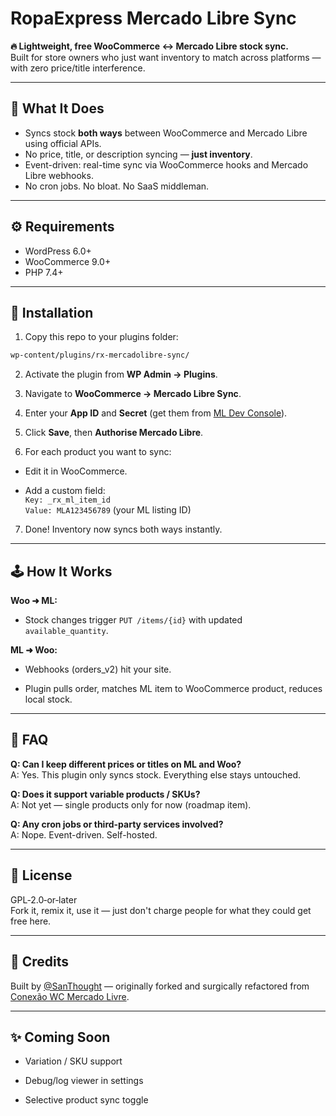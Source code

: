 # RopaExpress Mercado Libre Sync

**🔥 Lightweight, free WooCommerce ↔ Mercado Libre stock sync.**  
Built for store owners who just want inventory to match across platforms — with zero price/title interference.

---

## 🧠 What It Does

- Syncs stock **both ways** between WooCommerce and Mercado Libre using official APIs.
- No price, title, or description syncing — **just inventory**.
- Event-driven: real-time sync via WooCommerce hooks and Mercado Libre webhooks.
- No cron jobs. No bloat. No SaaS middleman.

---

## ⚙️ Requirements

- WordPress 6.0+
- WooCommerce 9.0+
- PHP 7.4+

---

## 🚀 Installation

1. Copy this repo to your plugins folder:
  
  ```bash
  wp-content/plugins/rx-mercadolibre-sync/
  ```
  

2. Activate the plugin from **WP Admin → Plugins**.
  
3. Navigate to **WooCommerce → Mercado Libre Sync**.
  
4. Enter your **App ID** and **Secret** (get them from [ML Dev Console](https://developers.mercadolibre.com.ar/en_us/application-manager)).
  
5. Click **Save**, then **Authorise Mercado Libre**.
  
6. For each product you want to sync:
  
  - Edit it in WooCommerce.
    
  - Add a custom field:  
    `Key: _rx_ml_item_id`  
    `Value: MLA123456789` (your ML listing ID)
    
7. Done! Inventory now syncs both ways instantly.
  

---

## 🕹 How It Works

**Woo ➜ ML:**

- Stock changes trigger `PUT /items/{id}` with updated `available_quantity`.

**ML ➜ Woo:**

- Webhooks (orders_v2) hit your site.
  
- Plugin pulls order, matches ML item to WooCommerce product, reduces local stock.
  

---

## 🧩 FAQ

**Q: Can I keep different prices or titles on ML and Woo?**  
A: Yes. This plugin only syncs stock. Everything else stays untouched.

**Q: Does it support variable products / SKUs?**  
A: Not yet — single products only for now (roadmap item).

**Q: Any cron jobs or third-party services involved?**  
A: Nope. Event-driven. Self-hosted.

---

## 🪪 License

GPL‑2.0‑or‑later  
Fork it, remix it, use it — just don't charge people for what they could get free here.

---

## 🧠 Credits

Built by [@SanThought](https://github.com/SanThought) — originally forked and surgically refactored from [Conexão WC Mercado Livre](https://github.com/conexao-woocommerce/ml).

---

## ✨ Coming Soon

- Variation / SKU support
  
- Debug/log viewer in settings
  
- Selective product sync toggle
